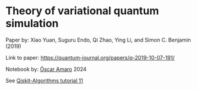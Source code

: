 # Theory of variational quantum simulation

Paper by: Xiao Yuan, Suguru Endo, Qi Zhao, Ying Li, and Simon C. Benjamin (2019)

Link to paper: https://quantum-journal.org/papers/q-2019-10-07-191/

Notebook by: [Óscar Amaro](https://github.com/OsAmaro) 2024

See [Qiskit-Algorithms tutorial 11](https://github.com/qiskit-community/qiskit-algorithms/blob/main/docs/tutorials/11_VarQTE.ipynb)
